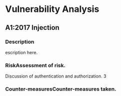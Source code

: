 # Vulnerability Analysis

## A1:2017 Injection

### Description
escription here.

### RiskAssessment of risk. 
Discussion of authentication and authorization.
3
### Counter-measuresCounter-measures taken.